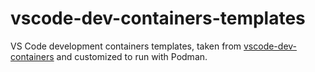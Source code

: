 # vscode-dev-containers-templates
VS Code development containers templates, taken from [vscode-dev-containers](https://github.com/microsoft/vscode-dev-containers) and customized to run with Podman.
